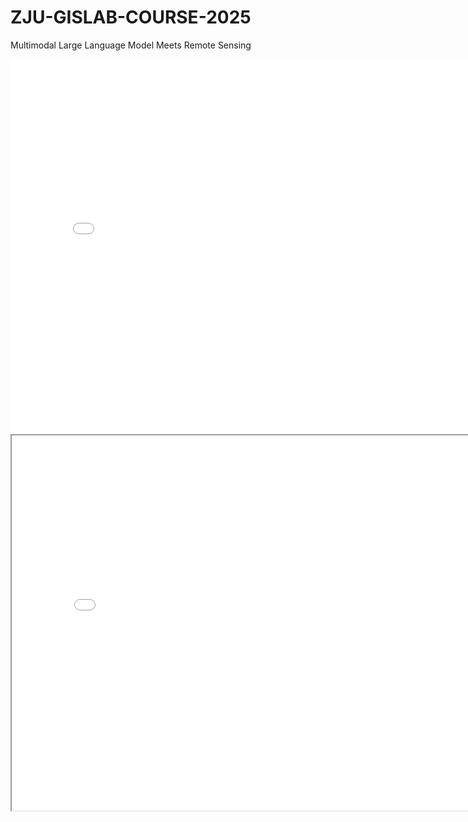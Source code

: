 # ZJU-GISLAB-COURSE-2025

Multimodal Large Language Model Meets Remote Sensing

<embed src="./keynotes/keynote.pdf" width="800px" height="600px" />

<iframe src="./keynotes/keynote.pdf" width="800px" height="600px"></iframe>
